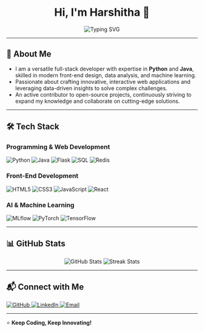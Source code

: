 <h1 align="center">Hi, I'm Harshitha 👋</h1>

<p align="center">
  <img src="https://readme-typing-svg.herokuapp.com?font=Arial&size=22&color=F77D26&center=true&width=600&height=50&lines=Python+Developer;Java+Developer;Front-End+Enthusiast" alt="Typing SVG" />
</p>

---

## 🚀 About Me
- I am a versatile full-stack developer with expertise in **Python** and **Java**, skilled in modern front-end design, data analysis, and machine learning.  
- Passionate about crafting innovative, interactive web applications and leveraging data-driven insights to solve complex challenges.  
- An active contributor to open-source projects, continuously striving to expand my knowledge and collaborate on cutting-edge solutions.  

---

## 🛠 Tech Stack

### Programming & Web Development
<p align="left">
  <img src="https://img.shields.io/badge/Python-3776AB?style=for-the-badge&logo=python&logoColor=white" alt="Python" />
  <img src="https://img.shields.io/badge/Java-007396?style=for-the-badge&logo=java&logoColor=white" alt="Java" />
  <img src="https://img.shields.io/badge/Flask-000000?style=for-the-badge&logo=flask&logoColor=white" alt="Flask" />
  <img src="https://img.shields.io/badge/SQL-4479A1?style=for-the-badge&logo=mysql&logoColor=white" alt="SQL" />
  <img src="https://img.shields.io/badge/Redis-DC382D?style=for-the-badge&logo=redis&logoColor=white" alt="Redis" />
</p>

### Front-End Development
<p align="left">
  <img src="https://img.shields.io/badge/HTML5-E34F26?style=for-the-badge&logo=html5&logoColor=white" alt="HTML5" />
  <img src="https://img.shields.io/badge/CSS3-1572B6?style=for-the-badge&logo=css3&logoColor=white" alt="CSS3" />
  <img src="https://img.shields.io/badge/JavaScript-F7DF1E?style=for-the-badge&logo=javascript&logoColor=black" alt="JavaScript" />
  <img src="https://img.shields.io/badge/React-61DAFB?style=for-the-badge&logo=react&logoColor=black" alt="React" />
</p>

### AI & Machine Learning
<p align="left">
  <img src="https://img.shields.io/badge/ML-FF6F00?style=for-the-badge&logo=mlflow&logoColor=white" alt="MLflow" />
  <img src="https://img.shields.io/badge/DeepLearning-FF0000?style=for-the-badge&logo=pytorch&logoColor=white" alt="PyTorch" />
  <img src="https://img.shields.io/badge/TensorFlow-FF6F00?style=for-the-badge&logo=tensorflow&logoColor=white" alt="TensorFlow" />
</p>

---

## 📊 GitHub Stats
<p align="center">
  <img src="https://github-readme-stats.vercel.app/api?username=SSHarshitha&show_icons=true&theme=radical" alt="GitHub Stats" />
  <img src="https://github-readme-streak-stats.herokuapp.com/?user=SSHarshitha&theme=radical" alt="Streak Stats" />
</p>

---

## 📬 Connect with Me
<p align="left">
  <a href="https://github.com/SSHarshitha">
    <img src="https://img.shields.io/badge/GitHub-100000?style=for-the-badge&logo=github&logoColor=white" alt="GitHub" />
  </a>
  <a href="https://www.linkedin.com/in/harshitha-s-s-0b79b1247/">
    <img src="https://img.shields.io/badge/LinkedIn-0077B5?style=for-the-badge&logo=linkedin&logoColor=white" alt="LinkedIn" />
  </a>
  <a href="mailto:harshitha.ss2003@gmail.com">
    <img src="https://img.shields.io/badge/Gmail-D14836?style=for-the-badge&logo=gmail&logoColor=white" alt="Email" />
  </a>
</p>

---

⭐ **Keep Coding, Keep Innovating!**
